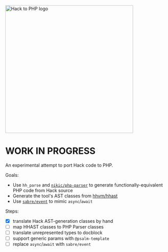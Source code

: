 <img src="https://raw.githubusercontent.com/psalm/hack-to-php/master/hacktophp.png" alt="Hack to PHP logo" width="400px" />

# WORK IN PROGRESS

An experimental attempt to port Hack code to PHP.

Goals:

 - Use `hh_parse` and [`nikic/php-parser`](https://github.com/nikic/php-parser) to generate functionally-equivalent PHP code from Hack source
 - Generate the tool's AST classes from [hhvm/hhast](https://github.com/hhvm/hhast)
 - Use [`sabre/event`](https://github.com/sabre/event) to mimic `async`/`await`

Steps:
 - [x] translate Hack AST-generation classes by hand
 - [ ] map HHAST classes to PHP Parser classes
 - [ ] translate unrepresented types to docblock
 - [ ] support generic params with `@psalm-template`
 - [ ] replace `async`/`await` with `sabre/event`

